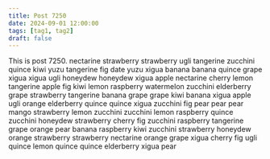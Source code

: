 ```yaml
---
title: Post 7250
date: 2024-09-01 12:00:00
tags: [tag1, tag2]
draft: false
---
```

This is post 7250.
nectarine
strawberry
strawberry
ugli
tangerine
zucchini
quince
kiwi
yuzu
tangerine
fig
date
yuzu
xigua
banana
banana
quince
grape
xigua
xigua
ugli
honeydew
honeydew
xigua
apple
nectarine
cherry
lemon
tangerine
apple
fig
kiwi
lemon
raspberry
watermelon
zucchini
elderberry
grape
strawberry
tangerine
banana
grape
grape
kiwi
banana
xigua
apple
ugli
orange
elderberry
quince
quince
xigua
zucchini
fig
pear
pear
pear
mango
strawberry
lemon
zucchini
zucchini
lemon
raspberry
quince
zucchini
honeydew
strawberry
cherry
fig
zucchini
raspberry
tangerine
grape
orange
pear
banana
raspberry
kiwi
zucchini
strawberry
honeydew
orange
strawberry
strawberry
nectarine
orange
grape
xigua
cherry
fig
ugli
quince
lemon
quince
quince
elderberry
xigua
pear
